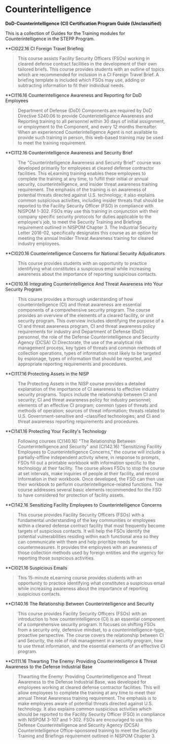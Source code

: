 # Counterintelligence
**DoD-Counterintelligence (CI) Certification Program Guide (Unclassified)** 

This is a collection of Guides for the Training modules for Counterintelligence in the STEPP Program. 

**CI022.16 CI Foreign Travel Briefing

>This course assists Facility Security Officers (FSOs) working in cleared defense contract facilities in the development of their own tailored briefs. This course provides students with an outline of topics which are recommended for inclusion in a CI Foreign Travel Brief. A briefing template is included which FSOs may use, adding or subtracting information to fit their individual needs.

**CI116.16 Counterintelligence Awareness and Reporting for DoD Employees

>Department of Defense (DoD) Components are required by DoD Directive 5240.06 to provide Counterintelligence Awareness and Reporting training to all personnel within 30 days of initial assignment, or employment to the Component, and every 12 months thereafter. When an experienced Counterintelligence Agent is not available to provide such training in person, this web-based training may be used to meet the training requirement.

**CI112.16 Counterintelligence Awareness and Security Brief

>The "Counterintelligence Awareness and Security Brief" course was developed primarily for employees at cleared defense contractor facilities. This eLearning training enables these employees to complete the training at any time, to fulfill their initial or annual security, counterintelligence, and insider threat awareness training requirement. The emphasis of the training is on awareness of potential threats directed against U.S. technology; it also explains common suspicious activities, including insider threats that should be reported to the Facility Security Officer (FSO) in compliance with NISPOM 1-302. FSOs may use this training in conjunction with their company specific security protocols for duties applicable to the employee's job, to meet the Security Training and Briefings requirement outlined in NISPOM Chapter 3. The Industrial Security Letter 2016-02, specifically designates this course as an option for meeting the annual Insider Threat Awareness training for cleared industry employees.

**CI020.16 Counterintelligence Concerns for National Security Adjudicators

>This course provides students with an opportunity to practice identifying what constitutes a suspicious email while increasing awareness about the importance of reporting suspicious contacts.

**CI010.16 Integrating Counterintelligence And Threat Awareness into Your Security Program

>This course provides a thorough understanding of how counterintelligence (CI) and threat awareness are essential components of a comprehensive security program. The course provides an overview of the elements of a cleared facility, or unit security program. This overview includes identifying the purpose of a CI and threat awareness program, CI and threat awareness policy requirements for industry and Department of Defense (DoD) personnel, the role of the Defense Counterintelligence and Security Agency (DCSA) CI Directorate, the use of the analytical risk management process, key types of threats and common methods of collection operations, types of information most likely to be targeted by espionage, types of information that should be reported, and appropriate reporting requirements and procedures.

**CI117.16 Protecting Assets in the NISP

>The Protecting Assets in the NISP course provides a detailed explanation of the importance of CI awareness to effective industry security programs. Topics include the relationship between CI and security; CI and threat awareness policy for industry personnel; elements of an effective CI program; common types of threats and methods of operation; sources of threat information; threats related to U.S. Government-sensitive and -classified technologies; and CI and threat awareness reporting requirements and procedures.

**CI141.16 Protecting Your Facility's Technology

>Following courses (CI140.16) "The Relationship Between Counterintelligence and Security" and (CI142.16) "Sensitizing Facility Employees to Counterintelligence Concerns," the course will include a partially-offline independent activity where, in response to prompts, FSOs fill out a printable workbook with information specific to the technology at their facility. The course allows FSOs to stop the course at set intervals, make inquiries of people at their facility, and record information in their workbook. Once developed, the FSO can then use their workbook to perform counterintelligence-related functions. The course addresses several basic elements recommended for the FSO to have considered for protection of facility assets.

**CI142.16 Sensitizing Facility Employees to Counterintelligence Concerns

>This course provides Facility Security Officers (FSOs) with a fundamental understanding of the key communities or employees within a cleared defense contract facility that most frequently become targets of suspicious contacts. It will help the FSOs identify the potential vulnerabilities residing within each functional area so they can communicate with them and help prioritize needs for countermeasures. It provides the employees with an awareness of those collection methods used by foreign entities and the urgency for reporting those suspicious activities.

**CI021.16 Suspicious Emails

>This 15-minute eLearning course provides students with an opportunity to practice identifying what constitutes a suspicious email while increasing awareness about the importance of reporting suspicious contacts.

**CI140.16 The Relationship Between Counterintelligence and Security

>This course provides Facility Security Officers (FSOs) with an introduction to how counterintelligence (CI) is an essential component of a comprehensive security program. It focuses on shifting FSOs from a security only, defensive mindset, to a counterintelligence-type, proactive perspective. The course covers the relationship between CI and Security, the role of risk management in a security program, how to use threat information, and the essential elements of an effective CI program.

**CI111.16 Thwarting The Enemy: Providing Counterintelligence & Threat Awareness to the Defense Industrial Base 

>Thwarting the Enemy: Providing Counterintelligence and Threat Awareness to the Defense Industrial Base, was developed for employees working at cleared defense contractor facilities. This will allow employees to complete the training at any time to meet their annual Threat Awareness training requirement. The emphasis is to make employees aware of potential threats directed against U.S. technology. It also explains common suspicious activities which should be reported to the Facility Security Officer (FSO) in compliance with NISPOM 3-107 and 1-302. FSOs are encouraged to use this Defense Counterintelligence and Security Agency (DCSA) Counterintelligence Office-sponsored training to meet the Security Training and Briefings requirement outlined in NISPOM Chapter 3.
